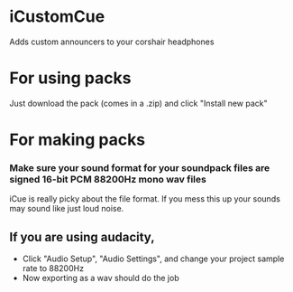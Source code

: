# iCustomCue

Adds custom announcers to your corshair headphones

# For using packs

Just download the pack (comes in a .zip) and click "Install new pack"

# For making packs

### <b>Make sure your sound format for your soundpack files are signed 16-bit PCM 88200Hz mono wav files</b>

iCue is really picky about the file format. If you mess this up your sounds may sound like just loud noise.




## If you are using audacity,

* Click "Audio Setup", "Audio Settings", and change your project sample rate to 88200Hz
* Now exporting as a wav should do the job
